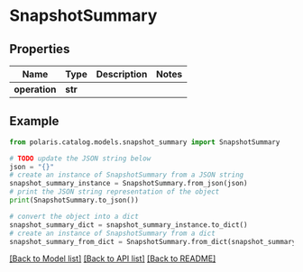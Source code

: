 <!--

 Licensed to the Apache Software Foundation (ASF) under one
 or more contributor license agreements.  See the NOTICE file
 distributed with this work for additional information
 regarding copyright ownership.  The ASF licenses this file
 to you under the Apache License, Version 2.0 (the
 "License"); you may not use this file except in compliance
 with the License.  You may obtain a copy of the License at

   http://www.apache.org/licenses/LICENSE-2.0

 Unless required by applicable law or agreed to in writing,
 software distributed under the License is distributed on an
 "AS IS" BASIS, WITHOUT WARRANTIES OR CONDITIONS OF ANY
 KIND, either express or implied.  See the License for the
 specific language governing permissions and limitations
 under the License.

-->
# SnapshotSummary


## Properties

Name | Type | Description | Notes
------------ | ------------- | ------------- | -------------
**operation** | **str** |  | 

## Example

```python
from polaris.catalog.models.snapshot_summary import SnapshotSummary

# TODO update the JSON string below
json = "{}"
# create an instance of SnapshotSummary from a JSON string
snapshot_summary_instance = SnapshotSummary.from_json(json)
# print the JSON string representation of the object
print(SnapshotSummary.to_json())

# convert the object into a dict
snapshot_summary_dict = snapshot_summary_instance.to_dict()
# create an instance of SnapshotSummary from a dict
snapshot_summary_from_dict = SnapshotSummary.from_dict(snapshot_summary_dict)
```
[[Back to Model list]](../README.md#documentation-for-models) [[Back to API list]](../README.md#documentation-for-api-endpoints) [[Back to README]](../README.md)


